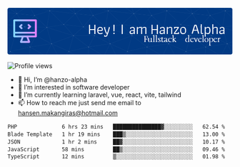 ![Header](./github-header-image.png)

![Profile views](https://gpvc.arturio.dev/hanzo-alpha)

- 👋 Hi, I’m @hanzo-alpha
- 👀 I’m interested in software developer
- 🌱 I’m currently learning laravel, vue, react, vite, tailwind
- 📫 How to reach me just send me email to hansen.makangiras@hotmail.com 

<!---
hanzo-alpha/hanzo-alpha is a ✨ special ✨ repository because its `README.md` (this file) appears on your GitHub profile.
You can click the Preview link to take a look at your changes.
--->

<!--START_SECTION:waka-->

```txt
PHP              6 hrs 23 mins   ███████████████▓░░░░░░░░░   62.54 %
Blade Template   1 hr 19 mins    ███▒░░░░░░░░░░░░░░░░░░░░░   13.00 %
JSON             1 hr 2 mins     ██▓░░░░░░░░░░░░░░░░░░░░░░   10.17 %
JavaScript       58 mins         ██▒░░░░░░░░░░░░░░░░░░░░░░   09.46 %
TypeScript       12 mins         ▒░░░░░░░░░░░░░░░░░░░░░░░░   01.98 %
```

<!--END_SECTION:waka-->
